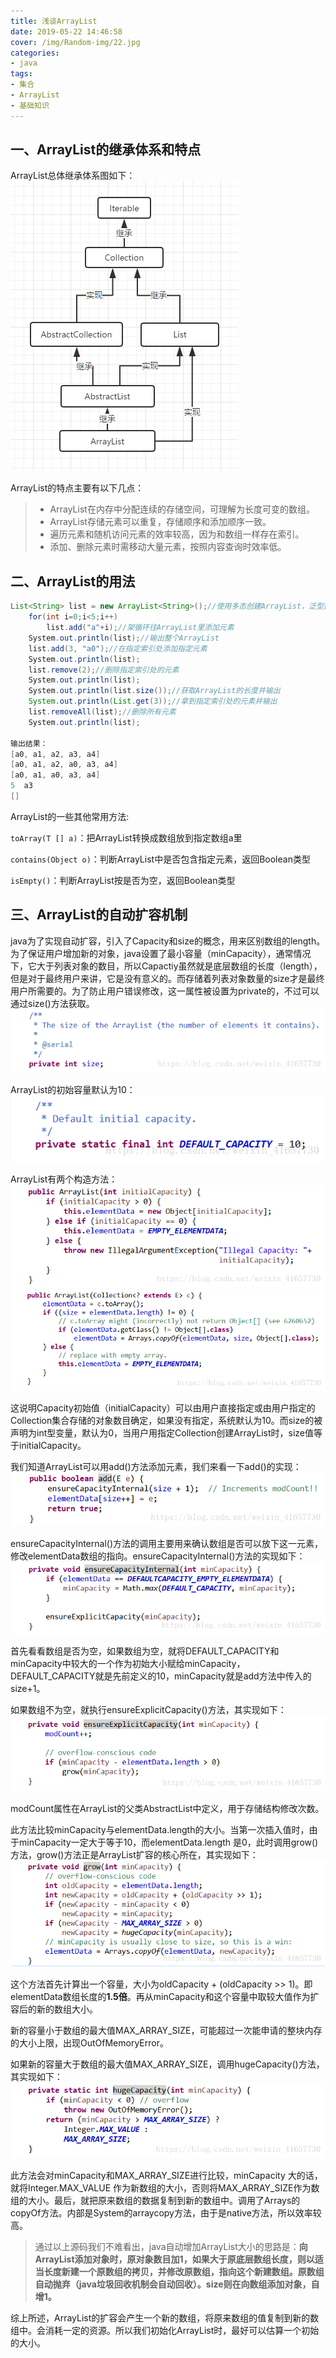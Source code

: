 ```yaml
---
title: 浅谈ArrayList
date: 2019-05-22 14:46:58
cover: /img/Random-img/22.jpg
categories:
- java
tags:
- 集合
- ArrayList
- 基础知识
---
```


## 一、ArrayList的继承体系和特点

ArrayList总体继承体系图如下：
![ArrayList继承体系](/img/post-img/19-5-22-1.png)

ArrayList的特点主要有以下几点：

> - ArrayList在内存中分配连续的存储空间，可理解为长度可变的数组。
> -  ArrayList存储元素可以重复，存储顺序和添加顺序一致。
> -  遍历元素和随机访问元素的效率较高，因为和数组一样存在索引。 
> -  添加、删除元素时需移动大量元素，按照内容查询时效率低。

## 二、ArrayList的用法

```java
List<String> list = new ArrayList<String>();//使用多态创建ArrayList，泛型指定该ArrayList只能放String类型的元素
    for(int i=0;i<5;i++)
        list.add("a"+i);//架循环往ArrayList里添加元素
    System.out.println(list);//输出整个ArrayList
    list.add(3, "a0");//在指定索引处添加指定元素
    System.out.println(list);
    list.remove(2);//删除指定索引处的元素
    System.out.println(list);
    System.out.println(list.size());//获取ArrayList的长度并输出
    System.out.println(List.get(3));//拿到指定索引处的元素并输出
    list.removeAll(list);//删除所有元素    
    System.out.println(list);
 
输出结果：
[a0, a1, a2, a3, a4]
[a0, a1, a2, a0, a3, a4]
[a0, a1, a0, a3, a4]
5  a3
[]
```
ArrayList的一些其他常用方法:

`toArray(T [] a)`：把ArrayList转换成数组放到指定数组a里

`contains(Object o)`：判断ArrayList中是否包含指定元素，返回Boolean类型

`isEmpty()`：判断ArrayList按是否为空，返回Boolean类型

## 三、ArrayList的自动扩容机制

java为了实现自动扩容，引入了Capacity和size的概念，用来区别数组的length。为了保证用户增加新的对象，java设置了最小容量（minCapacity），通常情况下，它大于列表对象的数目，所以Capactiy虽然就是底层数组的长度（length），但是对于最终用户来讲，它是没有意义的。而存储着列表对象数量的size才是最终用户所需要的。为了防止用户错误修改，这一属性被设置为private的，不过可以通过size()方法获取。
![size属性](/img/post-img/19-5-22-2.png)

ArrayList的初始容量默认为10：
![初始容量](/img/post-img/19-5-22-3.png)

ArrayList有两个构造方法：
![构造方法1](/img/post-img/19-5-22-4.png)
![构造方法2](/img/post-img/19-5-22-5.png)

这说明Capacity初始值（initialCapacity）可以由用户直接指定或由用户指定的Collection集合存储的对象数目确定，如果没有指定，系统默认为10。而size的被声明为int型变量，默认为0，当用户用指定Collection创建ArrayList时，size值等于initialCapacity。

我们知道ArrayList可以用add()方法添加元素，我们来看一下add()的实现：
![add方法](/img/post-img/19-5-22-6.png)

ensureCapacityInternal()方法的调用主要用来确认数组是否可以放下这一元素，修改elementData数组的指向。ensureCapacityInternal()方法的实现如下：
![ensureCapacityInternal()方法](/img/post-img/19-5-22-7.png)

首先看看数组是否为空，如果数组为空，就将DEFAULT_CAPACITY和minCapacity中较大的一个作为初始大小赋给minCapacity，DEFAULT_CAPACITY就是先前定义的10，minCapacity就是add方法中传入的size+1。

如果数组不为空，就执行ensureExplicitCapacity()方法，其实现如下：
![ensureExplicitCapacity()方法](/img/post-img/19-5-22-8.png)

modCount属性在ArrayList的父类AbstractList中定义，用于存储结构修改次数。

此方法比较minCapacity与elementData.length的大小。当第一次插入值时，由于minCapacity一定大于等于10，而elementData.length 是0，此时调用grow()方法，grow()方法正是ArrayList扩容的核心所在，其实现如下：
![grow()方法](/img/post-img/19-5-22-9.png)

这个方法首先计算出一个容量，大小为oldCapacity + (oldCapacity >> 1)。即elementData数组长度的**1.5倍**。再从minCapacity和这个容量中取较大值作为扩容后的新的数组大小。

新的容量小于数组的最大值MAX_ARRAY_SIZE，可能超过一次能申请的整块内存的大小上限，出现OutOfMemoryError。

如果新的容量大于数组的最大值MAX_ARRAY_SIZE，调用hugeCapacity()方法，其实现如下：
![hugeCapacity()方法](/img/post-img/19-5-22-10.png)

此方法会对minCapacity和MAX_ARRAY_SIZE进行比较，minCapacity 大的话，就将Integer.MAX_VALUE 作为新数组的大小，否则将MAX_ARRAY_SIZE作为数组的大小。最后，就把原来数组的数据复制到新的数组中。调用了Arrays的copyOf方法。内部是System的arraycopy方法，由于是native方法，所以效率较高。

> 通过以上源码我们不难看出，java自动增加ArrayList大小的思路是：**向ArrayList添加对象时，原对象数目加1，如果大于原底层数组长度，则以适当长度新建一个原数组的拷贝，并修改原数组，指向这个新建数组。原数组自动抛弃（java垃圾回收机制会自动回收）。size则在向数组添加对象，自增1。**

综上所述，ArrayList的扩容会产生一个新的数组，将原来数组的值复制到新的数组中。会消耗一定的资源。所以我们初始化ArrayList时，最好可以估算一个初始的大小。

